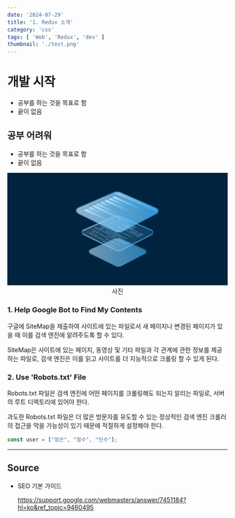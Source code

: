 ```yaml
---
date: '2024-07-29'
title: '1. Redux 소개'
category: 'css'
tags: [ 'Web', 'Redux', 'dev' ]
thumbnail: './test.png'
---
```


# 개발 시작

- 공부를 하는 것을 목표로 함
- 끝이 없음

## 공부 어려워

- 공부를 하는 것을 목표로 함
- 끝이 없음

<p align="center">
  <img src="../test/test.png" alt="test"><br/>
  <span>사진</span>
</p>

### 1. Help Google Bot to Find My Contents

구글에 SiteMap을 제출하여 사이트에 있는 파일로서 새 페이지나 변경된 페이지가 있을 때 이를 검색 엔진에 알려주도록 할 수 있다.

SiteMap은 사이트에 있는 페이지, 동영상 및 기타 파일과 각 관계에 관한 정보를 제공하는 파일로, 검색 엔진은 이를 읽고 사이트를 더 지능적으로 크롤링 할 수 있게 된다.

### 2. Use 'Robots.txt' File

Robots.txt 파일은 검색 엔진에 어떤 페이지를 크롤링해도 되는지 알리는 파일로, 서버의 루트 디렉토리에 있어야 한다.

과도한 Robots.txt 파일은 더 많은 방문자를 유도할 수 있는 정상적인 검색 엔진 크롤러의 접근을 막을 가능성이 있기 때문에 적절하게 설정해야 한다.

```js
const user = ["정곤", "철수", "민수"];
```

---

## Source

- SEO 기본 가이드

  [<https://support.google.com/webmasters/answer/7451184?hl=ko&ref_topic=9460495>](<https://support.google.com/webmasters/answer/7451184?hl=ko&ref_topic=9460495>)